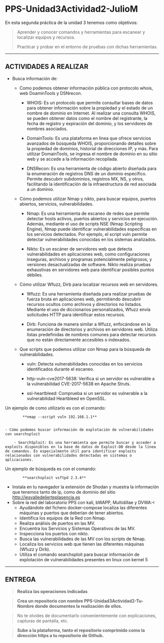 # PPS-Unidad3Actividad2-JulioM

En esta segunda práctica de la unidad 3 tenemos como objetivos:

> Aprender y conocer comandos y herramientas para escanear y localizar equipos y recursos.
>
> Practicar y probar en el entorno de pruebas con dichas herramientas.
---
## ACTIVIDADES A REALIZAR
- Busca información de:
	- Como podemos obtener información pública con protocolo whois, web DoaminTools y DSNrecon.

        - WHOIS: Es un protocolo que permite consultar bases de datos para obtener información sobre la propiedad y el estado de un nombre de dominio en Internet. Al realizar una consulta WHOIS, se pueden obtener datos como el nombre del registrante, la fecha de registro y expiración del dominio, y los servidores de nombres asociados. 

        - DomainTools: Es una plataforma en línea que ofrece servicios avanzados de búsqueda WHOIS, proporcionando detalles sobre la propiedad de dominios, historial de direcciones IP, y más. Para utilizar DomainTools, se ingresa el nombre de dominio en su sitio web y se accede a la información recopilada. 

        - DNSRecon: Es una herramienta de código abierto diseñada para la enumeración de registros DNS de un dominio específico. Permite descubrir subdominios, registros MX, NS, y otros, facilitando la identificación de la infraestructura de red asociada a un dominio.

	- Cómo podemos utilizar Nmap y nikto,   para buscar equipos, puertos abiertos, servicios, vulnerabilidades.

        - Nmap: Es una herramienta de escaneo de redes que permite detectar hosts activos, puertos abiertos y servicios en ejecución. Además, mediante el uso de scripts NSE (Nmap Scripting Engine), Nmap puede identificar vulnerabilidades específicas en los servicios detectados. Por ejemplo, el script vuln permite detectar vulnerabilidades conocidas en los sistemas analizados. 

        - Nikto: Es un escáner de servidores web que detecta vulnerabilidades en aplicaciones web, como configuraciones inseguras, archivos y programas potencialmente peligrosos, y versiones desactualizadas de software. Nikto realiza pruebas exhaustivas en servidores web para identificar posibles puntos débiles.

	- Cómo utilizar Wfuzz, Dirb para localizar recursos web en servidores.

        - Wfuzz: Es una herramienta diseñada para realizar pruebas de fuerza bruta en aplicaciones web, permitiendo descubrir recursos ocultos como archivos y directorios no listados. Mediante el uso de diccionarios personalizados, Wfuzz envía solicitudes HTTP para identificar estos recursos.

        - Dirb: Funciona de manera similar a Wfuzz, enfocándose en la enumeración de directorios y archivos en servidores web. Utiliza listas predefinidas de nombres comunes para detectar recursos que no están directamente accesibles o indexados.

	- Que scripts que podemos utilizar con Nmap para la búsqueda de vulnerabilidades.

        - vuln: Detecta vulnerabilidades conocidas en los servicios identificados durante el escaneo.

        - http-vuln-cve2017-5638: Verifica si un servidor es vulnerable a la vulnerabilidad CVE-2017-5638 en Apache Struts.

        - ssl-heartbleed: Comprueba si un servidor es vulnerable a la vulnerabilidad Heartbleed en OpenSSL.

Un ejemplo de como utilizarlo es con el comando:

            **nmap --script vuln 192.168.1.1**


	- Cómo podemos buscar información de explotación de vulnerabilidades con searchsploit

        - SearchSploit: Es una herramienta que permite buscar y acceder a exploits disponibles en la base de datos de Exploit-DB desde la línea de comandos. Es especialmente útil para identificar exploits relacionados con vulnerabilidades detectadas en sistemas o aplicaciones.

Un ejemplo de búsqueda es con el comando:

            **searchsploit vsftpd 2.3.4**


- Instala en tu navegador la extensión de Shodan y muestra la información que tenemos tanto de ip, como de dominio del sitio http://iesvalledeljerteplasencia.es 
- Sobre la red del laboratorio PPS con kali, bWAPP, Multidillae y DVWA:<
	- Ayudándote del fichero docker-compose localiza las diferentes máquinas y puertos que deberían de tener abiertos.
	- Identifica los equipos de la Red con Nmap.
	- Realiza análisis de puertos en las MV.
	- Encuentra los Servicios y Sistemas Operativos de las MV.
	- Inspecciona los puertos con nikto.
	- Busca las vulnerabilidades de las MV con los scripts de Nmap.
	- Localiza los servicios web que tienen las diferentes máquinas (Wfuzz y Dirb).
	- Utiliza el comando searchsploit para buscar información de explotación de vulnerabilidades presentes en linux con kernel 5
---	
## ENTREGA

>__Realiza las operaciones indicadas__

>__Crea un repositorio  con nombre PPS-Unidad3Actividad2-Tu-Nombre donde documentes la realización de ellos.__

> No te olvides de documentarlo convenientemente con explicaciones, capturas de pantalla, etc.

>__Sube a la plataforma, tanto el repositorio comprimido como la dirección https a tu repositorio de Github.__